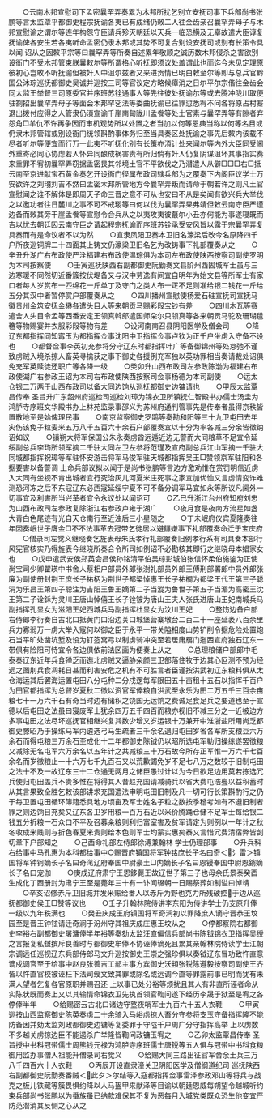 <!-- { "loadSidebar": true } -->
　　○云南木邦宣慰司下孟密曩罕弄奏累为木邦所扰乞别立安抚司事下兵部尚书张鹏等言太监覃平都御史程宗抚谕各夷已有成绪仍敕二人往金齿亲召曩罕弄母子与木邦宣慰谕之谓尔等连年构怨守臣请兵殄灭朝廷以天兵一临恐横及无辜故遣大臣谆复抚谕俾各安生若各夷听命孟密仍隶木邦或其势不可复合别设安抚司或别有长策令具以闻  诏从之因敕平宗等曰曩罕弄等所奏自述累年敬顺之诚历数木邦侵杀之害欲别设衙门不受木邦管束朕曩敕尔等所谓格心听抚即须议处盖谓此也而迄今未见定理原彼初心岂敢不听抚谕但被奸人中沮尔兹者又来进贡情已明白敕至尔等即与总兵官黔国公沐琮巡抚都御史吴诚并巡按三司等官议定方略候瘴消之日尔平尔宗偕往金齿会同太监王举督三司原委官并序班苏铨通事人等先往彼处抚谕尔等或去腾冲陇川取便驻劄招出曩罕弄母子等面会木邦罕穵法等委曲抚谕已往罪愆悉宥不问各将原占村寨退出拨付应得之人管隶仍湏宣谕千崖南甸陇川孟餋等处土官素与曩罕弄等有隙者弃怨角□羊仇不许再争因而审机观势所以处置之者当加以何等恩典当称以何等名目或仍隶木邦管辖或别设衙门统领斟酌事体务归至当具奏区处抚谕之事先后敕内该载不尽者听尔等便宜而行万一此夷不听抚化别有长策亦湏计处来闻尔等内外大臣同受阃外重寄必同心协虑若人怀异同酿成祸害责有所归倘有奸人仍复阴谋沮坏其事指实奏来重罪不宥初曩罕弄窃据孟密畏其邻境土官不平欲伐之乃潜遣人从僻□□□右□抵云南至京进献宝石黄金奏乞开设衙门径属布政司辖兵部为之覆奏下内阁臣议学士万安欲许之刘珝刘吉不然曰孟密木邦所管地方今曩罕弄叛而请命于朝若许之则凡土官宣慰闻之谁不解体是即周天子命三晋之意不可从也安曰不从是矣闻有欲兴兵大举伐之以邀功者往日麓川之事不可不戒珝等曰何以伐为曩罕弄果弗靖但敕云南守臣严谨边备而敕其旁干崖孟餋等宣慰令合兵从之以夷攻夷彼蕞尔小丑亦何能为事遂寝既而吉以忧去朝廷因云南守臣之请起程宗抚谕而序班苏铨承受安风旨以露于宗曩罕弄复具奏而有是命议者不以为然
　　○直隶凤阳卫奏本卫旧名濠梁后改今名原降四千户所夜巡铜牌二十四面其上铸文仍濠梁卫旧名乞为改铸事下礼部覆奏从之
　　○辛丑升湖广右布政使严洤福建右布政使温琮俱为本司左布政使陕西按察司副使罗明为本司按察使
　　○壬寅巡抚陕西右副都御史阮勤奏文县阶州西固城军士虽与三边寒暖不同然切近番簇按伏堤备又与汉中劳逸有间宜自明年为始文县等所军士有家口者每人岁赏布一匹绵花一斤单丁及守门之类人布一疋不足则准给银二钱花一斤给五分其汉中者暂停赏户部覆奏从之
　　○四川播州宣慰使杨爱石砫宣抚司宣抚马徽贵州金筑安抚金楙各遣头目人等来朝贡马赐彩叚宝钞有差
　　○四川木瓦等赛遣舍人头目令孟等西番安定王领真斡郎遣国师朵尔只领真等各来朝贡马驼及珊瑚氆氇等物赐宴并衣服彩叚等物有差
　　○设河南南召县阴阳医学及僧会司
　　○降辽东都指挥同知寗玉为都指挥佥事沈阳中卫指挥佥事卢钦为正千户坐虏入守备不设也
　　○都督佥事李英初充参将分守辽东时都指挥叶广等备御锦州等处怠弛不谨致虏贼入境杀掠人畜英寻擒获之事下御史各援例充军独以英功罪相当奏请裁处诏俱免充军英赎徒还职广等各降一级
　　○癸卯升山西布政司左参政陈渤为福建右布政使湖广右参政王诏为本司右布政使陕西按察司佥事杨德为本司副使
　　○运太仓银二万两于山西布政司以备大同边饷从巡抚都御史边镛请也
　　○甲辰太监覃昌传奉  圣旨升广东韶州府巡检司巡检刘璋为锦衣卫所镇抚仁智殿书办儒士汤圭为鸿胪寺序班文华殿书办上林苑监录事邵义为苏州府通判管事先是传奉者虽得京秩皆置散地至是始俾理民事
　　○南京监察御史罗鹍等奏勘和阳等三十九卫屯田去年灾伤该免子粒麦米五万八千五百六十余石户部覆奏宜以十分为率各减三分余皆徵纳诏如议
　　○镇朔大将军保国公朱永奏虏酋远遁近边无警而大同粮草不足宜令延绥副总兵李玙所领军摘二千驻大同左卫左参将范瑾及宣府副总兵江山军摘一千驻大同城都指挥祝璋等军驻怀安游击将军马俊军驻天城都指挥吴王□赞领京军驻阳和各据要害以备警调  上命兵部议拟以闻于是尚书张鹏等言边方激劝惟在赏罚明信近虏入大同有坐视不肯出城者宜行究治灰儿河夏米庄死事之家宜加优恤又言虏情变诈难测恐河冻之后不东寇辽东必西寇延绥宁夏不可不备分调军马宜如永等所议凡阃外一切事宜及利害所当兴革者宜令永议处以闻诏可
　　○乙巳升浙江台州府知府刘忠为山西布政司左参政复除浙江右参政卢雍于湖广
　　○夜月食是夜南方流星如盏大青白色尾迹有光自天仓南行至近浊后三小星随之
　　○丁未岷府仪宾夏隆奏往年因奏岷世子膺金□不不法事革去冠带乞徙居以避讎嫌事下礼部覆奏命迁于宝庆府
　　○僧录司左觉义继晓奏乞旌表母朱氏孝行礼部覆奏旧例孝行系有司具奏本部行风宪官核实乃得旌表今继晓所奏合令所司如例诏不必勘核其即行之继晓母本娼家女也
　　○戊申遣武安侯郑英会昌侯孙铭清平伯吴琮彭城伯张信怀柔伯施鉴为正使尚宝司少卿翟瑛中书舍人蔡相户部员外郎张澍礼部员外郎王傅刑部署郎中员外郎张廉为副使册封荆王庶长子祐柄为荆世子都梁悼惠王长子祐橺为都梁王代王第三子聪涓为乐昌王第四子聪注为吉阳王鲁王嫡第二子当漎为鲁世子第五子当湄为高密王沈王第二子诠鉌为灵川王唐山悼僖王长子铨铍为唐山王夫人张氏进唐山王妃南城兵马副指挥孔显女为滋阳王妃西城兵马副指挥杜显女为汶川王妃
　　○整饬边备户部右侍郎李衍奏自古北口抵黄门口沿边关口城堡营寨墩台二百二十一座延袤八百余里兵力寡弱万一虏大举入寇何以御之臣于永平一带关隘相度山势铲削令据危险处置炮石当平旷处凿坑堑及设为钉签窝弓以制虏骑冲突至若居庸鴈门迤西宣府独石辽东一带俱有险阻可恃宜令各边俱依前法区画为便奏上从之
　　○总理粮储户部郎中毛泰奏辽东近年兵食殚乏而迤北虏贼又逼胁朵颜三卫部落住牧于边其心叵测不预为经远之图刖兵食凋耗日甚而利害安危之机有不可胜言者臣谨按洪武初辽东粮料俱从太仓海运其后罢海运置屯田八分屯种二分戍逻每军限田五十亩租十五石以指挥千百户为田官都指挥为总督岁夏秋二徵以资官军俸粮自洪武至永乐为田二万五千三百余亩粮七十一万六千石有奇当时边有储积之饶国无运饷之费诚足食足兵之要道也至于宣德以后屯田之法虽曰寖废军士犹余四万五千四百而粮亦视旧不减三分之一近被边方多事屯田之法尽坏巡抚官相继兴复其数少增又岁运银十万兼开中淮浙盐所用尚乏都御史滕昭乃于操练马军内遴选弓马生疏者三千余名退归屯田岁省各军所支粮豆六万余石而得屯粮三万余石至成化十二年都御史陈钺仍以昭所选屯军勒归操练遂罢徵粮又减除无名屯军六万余名以五年计之共减粮三十万石故今所存正军惟一万六千七百余名而岁徵粮止一十六万七千九百石又以荒歉蠲免岁不足七八万之数较于旧制屯田之法十不及一故辽东三十二仓通无两月之储臣愚过计以为今日欲足边用莫若拣选冗兵使归屯田盖兵不贵多惟在将得其人昔赵充国请减骑兵以省大费屯浩亹以益积蓄时从其言果致全胜乞敕该部讲求充国遣法申明屯田旧制及凡一切可行长策斟酌行之仍于每卫置屯田循环簿籍悉具地方顷亩及军士姓名子粒之数按季稽考如有不遵旧制者罪之则边饷日充矣又辽东各卫岁用粮一百万石近以米价腾踊仓储不足军士每给银二钱五分折粮一石众口不平及召募籴粮则利归富室害及贫军请定为则例以一年计之秋冬收成米贱则与折色春夏米贵则给本色则军士均蒙实惠矣泰又言惜冗费清宿弊皆剀切章下户部知之
　　○己酉命礼部左侍郎徐溥兼翰林  学士仍理部事
　　○升兵科右给事中马孔惠为本科都给事中○赐晋府镇国将军钟铭庶长子名曰奇＜氵雷＞镇国将军钟钶嫡长子名曰奇滗辽府奉国中尉豪土□内嫡长子名曰恩镘奉国中尉恩鋿嫡长子名曰宠泇
　　○庚戌辽府肃宁王恩鉹薨王故辽世子第三子也母余氏景泰癸酉生成化丁酉册封为肃宁王至是薨年三十有一讣闻辍朝一日赐祭葬如制谥曰悼靖
　　○辛亥诏修赤斤卫旧城并发米赈给番人以赤斤为野也克力所残破控于边从巡抚都御史侯王□赞等议也
　　○壬子升翰林院侍讲李东阳为侍讲学士仍支原升俸一级以九年秩满也
　　○癸丑庆成王府镇国将军奇涧初以罪降庶人谪守晋恭王坟园至是晋王钟铉请迁奇涧于汾州守其祖庆成庄惠王坟从之
　　○停都察院右都御史李裕右副都御史屠滽俸半年裕等奏劾太监汪直偏信兵部尚书陈钺锦衣卫指挥吴绶之言报复私讎摈斥良善时与都御史牟俸不协诬俸谪死且累其亲翰林院侍读学士江朝宗调远任巡视辽东兵部侍郎马文升巡按御史王崇之强珍俱以奏钺辽东冒功致忤直意谪戍调官至于给事中赵良张善吉工部主事方宾御史沃頖张锐陈遵毅按察司副使王齐皆以忤直官校被诬枉下法司绶文致其罪或除名或远调今直等罪露前事已明而犹有未满人望者乞复各官原职并赐召还  上以事已处分裕等烦扰且其人有非直所诬者命从实陈状既而奏上又以其输情命锦衣卫先执首领官鞫问遂下经历李晟于狱至是宥之各停俸半年
　　○给赐密云古北口诸边守墪夜哨军士九百六十五人衣鞋
　　○甲寅巡按山西监察御史陈英奏虏二十余骑入马峪虏掠人畜分守参将支玉守备指挥隆不能防备因并劾太监刘政都御史边镛等复委罪于守隘千户周广分守指挥高举  上以虏数不多越关虏掠边臣不能遏杀广举隆皆鞫问政镛玉宥之
　　○乙卯太监覃昌传奉  圣旨授中书科冠带儒士周熊钱元禄为鸿胪寺序班儒士唐锐等五人俱与冠带中书科食粮御用监办事僧人祖能升僧录司右觉义
　　○给赐大同三路出征官军舍余土兵三万八千四百六十人衣鞋
　　○丙辰开设直隶潼关卫阴阳医学及僧纲道纪司  巡抚陕西右副都御史阮勤奏番贼＜此夕＞尔结等入寇都指挥佥事雷泽参政邓山等将兵与战克之板儿铁藏等簇畏惧约降以人马盔甲来献泽等目谕以朝廷恩威每朔望令越城听约束兵部尚书张鹏以为番族虽已纳款难保其不复为恶每月入城党类既众恐生他变宜严防范潜消其反侧之心从之
